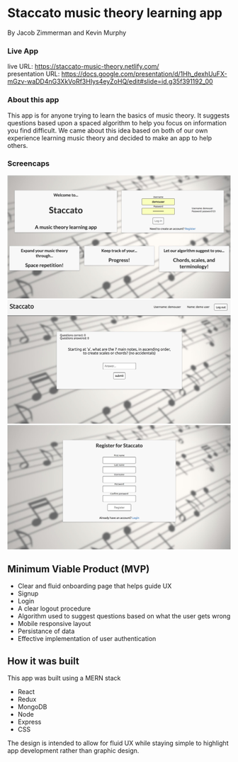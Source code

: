 # Staccato music theory learning app

By Jacob Zimmerman and Kevin Murphy

### Live App

live URL: https://staccato-music-theory.netlify.com/<br/>
presentation URL: https://docs.google.com/presentation/d/1Hh_dexhUuFX-mGzv-waDD4nG3XkVoRf3HIys4eyZoHQ/edit#slide=id.g35f391192_00

### About this app

This app is for anyone trying to learn the basics of music theory. It suggests questions based upon a spaced algorithm to help you focus on information you find difficult. We came about this idea based on both of our own experience learning music theory and decided to make an app to help others.

### Screencaps

![alt text](./screencaps/screencap-1.jpg "Screencap of app")
![alt text](./screencaps/screencap-2.jpg "Screencap of app")
![alt text](./screencaps/screencap-3.jpg "Screencap of app")

## Minimum Viable Product (MVP)

- Clear and fluid onboarding page that helps guide UX
- Signup
- Login
- A clear logout procedure
- Algorithm used to suggest questions based on what the user gets wrong
- Mobile responsive layout
- Persistance of data
- Effective implementation of user authentication

## How it was built

This app was built using a MERN stack
- React
- Redux
- MongoDB
- Node
- Express
- CSS

The design is intended to allow for fluid UX while staying simple to highlight app development rather than graphic design.
